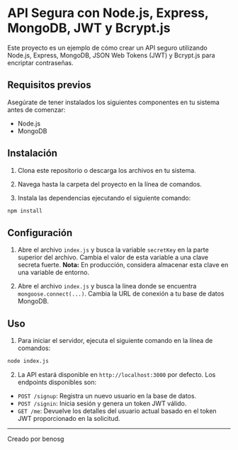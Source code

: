 
# API Segura con Node.js, Express, MongoDB, JWT y Bcrypt.js

Este proyecto es un ejemplo de cómo crear un API seguro utilizando Node.js, Express, MongoDB, JSON Web Tokens (JWT) y Bcrypt.js para encriptar contraseñas.

## Requisitos previos

Asegúrate de tener instalados los siguientes componentes en tu sistema antes de comenzar:

- Node.js
- MongoDB

## Instalación

1. Clona este repositorio o descarga los archivos en tu sistema.

2. Navega hasta la carpeta del proyecto en la línea de comandos.

3. Instala las dependencias ejecutando el siguiente comando:

```bash
npm install
```

## Configuración

1. Abre el archivo `index.js` y busca la variable `secretKey` en la parte superior del archivo. Cambia el valor de esta variable a una clave secreta fuerte. **Nota:** En producción, considera almacenar esta clave en una variable de entorno.

2. Abre el archivo `index.js` y busca la línea donde se encuentra `mongoose.connect(...)`. Cambia la URL de conexión a tu base de datos MongoDB.

## Uso

1. Para iniciar el servidor, ejecuta el siguiente comando en la línea de comandos:

```bash
node index.js
```

2. La API estará disponible en `http://localhost:3000` por defecto. Los endpoints disponibles son:

- `POST /signup`: Registra un nuevo usuario en la base de datos.
- `POST /signin`: Inicia sesión y genera un token JWT válido.
- `GET /me`: Devuelve los detalles del usuario actual basado en el token JWT proporcionado en la solicitud.



---

Creado por benosg
```

